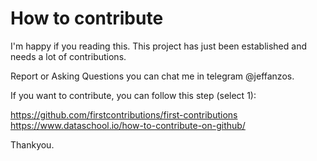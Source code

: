 # How to contribute

I'm happy if you reading this. This project has just been established and needs a lot of contributions.

Report or Asking Questions you can chat me in telegram @jeffanzos.

If you want to contribute, you can follow this step (select 1):

https://github.com/firstcontributions/first-contributions
https://www.dataschool.io/how-to-contribute-on-github/ 

Thankyou.